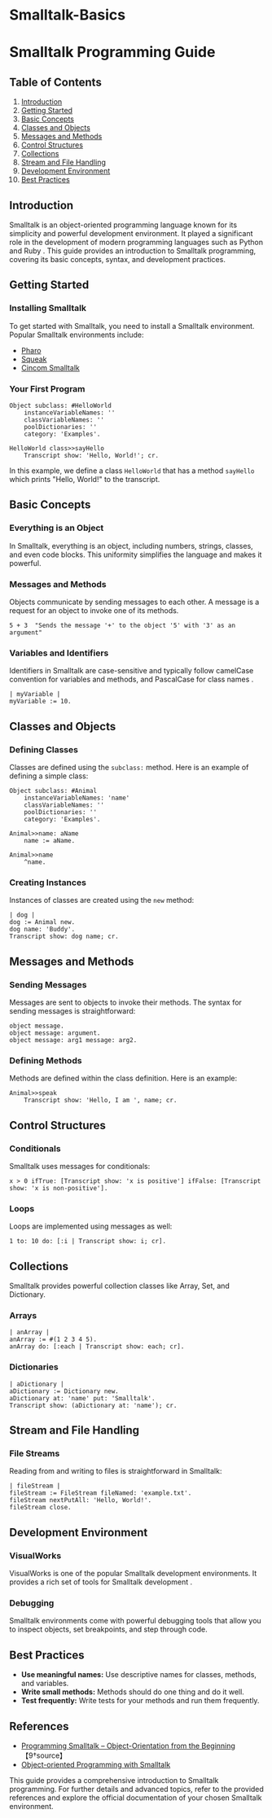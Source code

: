 # Smalltalk-Basics

# Smalltalk Programming Guide

## Table of Contents

1. [Introduction](#introduction)
2. [Getting Started](#getting-started)
3. [Basic Concepts](#basic-concepts)
4. [Classes and Objects](#classes-and-objects)
5. [Messages and Methods](#messages-and-methods)
6. [Control Structures](#control-structures)
7. [Collections](#collections)
8. [Stream and File Handling](#stream-and-file-handling)
9. [Development Environment](#development-environment)
10. [Best Practices](#best-practices)

## Introduction

Smalltalk is an object-oriented programming language known for its simplicity and powerful development environment. It played a significant role in the development of modern programming languages such as Python and Ruby  . This guide provides an introduction to Smalltalk programming, covering its basic concepts, syntax, and development practices.

## Getting Started

### Installing Smalltalk

To get started with Smalltalk, you need to install a Smalltalk environment. Popular Smalltalk environments include:

- [Pharo](https://pharo.org)
- [Squeak](http://squeak.org)
- [Cincom Smalltalk](https://www.cincomsmalltalk.com/main/)

### Your First Program

```smalltalk
Object subclass: #HelloWorld
    instanceVariableNames: ''
    classVariableNames: ''
    poolDictionaries: ''
    category: 'Examples'.

HelloWorld class>>sayHello
    Transcript show: 'Hello, World!'; cr.
```

In this example, we define a class `HelloWorld` that has a method `sayHello` which prints "Hello, World!" to the transcript.

## Basic Concepts

### Everything is an Object

In Smalltalk, everything is an object, including numbers, strings, classes, and even code blocks. This uniformity simplifies the language and makes it powerful.

### Messages and Methods

Objects communicate by sending messages to each other. A message is a request for an object to invoke one of its methods.

```smalltalk
5 + 3  "Sends the message '+' to the object '5' with '3' as an argument"
```

### Variables and Identifiers

Identifiers in Smalltalk are case-sensitive and typically follow camelCase convention for variables and methods, and PascalCase for class names .

```smalltalk
| myVariable |
myVariable := 10.
```

## Classes and Objects

### Defining Classes

Classes are defined using the `subclass:` method. Here is an example of defining a simple class:

```smalltalk
Object subclass: #Animal
    instanceVariableNames: 'name'
    classVariableNames: ''
    poolDictionaries: ''
    category: 'Examples'.

Animal>>name: aName
    name := aName.

Animal>>name
    ^name.
```

### Creating Instances

Instances of classes are created using the `new` method:

```smalltalk
| dog |
dog := Animal new.
dog name: 'Buddy'.
Transcript show: dog name; cr.
```

## Messages and Methods

### Sending Messages

Messages are sent to objects to invoke their methods. The syntax for sending messages is straightforward:

```smalltalk
object message.
object message: argument.
object message: arg1 message: arg2.
```

### Defining Methods

Methods are defined within the class definition. Here is an example:

```smalltalk
Animal>>speak
    Transcript show: 'Hello, I am ', name; cr.
```

## Control Structures

### Conditionals

Smalltalk uses messages for conditionals:

```smalltalk
x > 0 ifTrue: [Transcript show: 'x is positive'] ifFalse: [Transcript show: 'x is non-positive'].
```

### Loops

Loops are implemented using messages as well:

```smalltalk
1 to: 10 do: [:i | Transcript show: i; cr].
```

## Collections

Smalltalk provides powerful collection classes like Array, Set, and Dictionary.

### Arrays

```smalltalk
| anArray |
anArray := #(1 2 3 4 5).
anArray do: [:each | Transcript show: each; cr].
```

### Dictionaries

```smalltalk
| aDictionary |
aDictionary := Dictionary new.
aDictionary at: 'name' put: 'Smalltalk'.
Transcript show: (aDictionary at: 'name'); cr.
```

## Stream and File Handling

### File Streams

Reading from and writing to files is straightforward in Smalltalk:

```smalltalk
| fileStream |
fileStream := FileStream fileNamed: 'example.txt'.
fileStream nextPutAll: 'Hello, World!'.
fileStream close.
```

## Development Environment

### VisualWorks

VisualWorks is one of the popular Smalltalk development environments. It provides a rich set of tools for Smalltalk development .

### Debugging

Smalltalk environments come with powerful debugging tools that allow you to inspect objects, set breakpoints, and step through code.

## Best Practices

- **Use meaningful names:** Use descriptive names for classes, methods, and variables.
- **Write small methods:** Methods should do one thing and do it well.
- **Test frequently:** Write tests for your methods and run them frequently.

## References

- [Programming Smalltalk – Object-Orientation from the Beginning](https://example.com)    【9†source】  
- [Object-oriented Programming with Smalltalk](https://example.com)            

This guide provides a comprehensive introduction to Smalltalk programming. For further details and advanced topics, refer to the provided references and explore the official documentation of your chosen Smalltalk environment.
